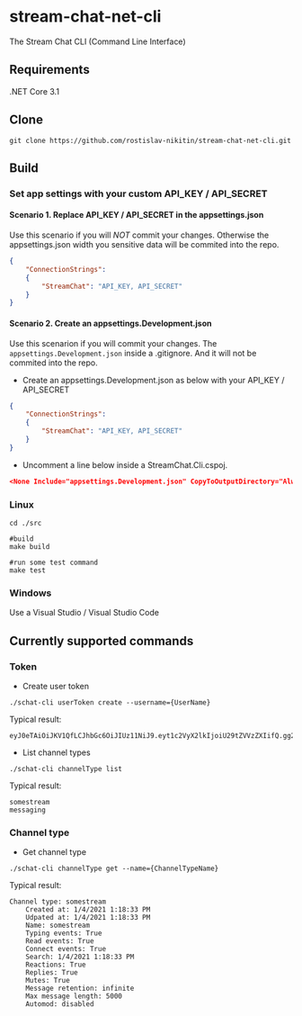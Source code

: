 # stream-chat-net-cli
The Stream Chat CLI (Command Line Interface)

## Requirements
.NET Core 3.1

## Clone
```console
git clone https://github.com/rostislav-nikitin/stream-chat-net-cli.git
```

## Build
### Set app settings with your custom API_KEY / API_SECRET
#### Scenario 1. Replace API_KEY / API_SECRET in the appsettings.json
Use this scenario if you will *NOT* commit your changes. Otherwise the appsettings.json width you sensitive data will be commited into the repo.
```JSON
{
	"ConnectionStrings":
	{
		"StreamChat": "API_KEY, API_SECRET"
	}
}
```
#### Scenario 2. Create an appsettings.Development.json
Use this scenarion if you will commit your changes. The `appsettings.Development.json` inside a .gitignore. And it will not be commited into the repo.
* Create an appsettings.Development.json as below with your API_KEY / API_SECRET
```JSON
{
	"ConnectionStrings":
	{
		"StreamChat": "API_KEY, API_SECRET"
	}
}
```
* Uncomment a line below inside a StreamChat.Cli.cspoj.
```JSON
<None Include="appsettings.Development.json" CopyToOutputDirectory="Always" />
```
### Linux
```console
cd ./src

#build
make build

#run some test command
make test
```

### Windows
Use a Visual Studio / Visual Studio Code

## Currently supported commands
### Token
- Create user token
```console 
./schat-cli userToken create --username={UserName}
```
Typical result:
```console
eyJ0eTAiOiJKV1QfLCJhbGc6OiJIUz11NiJ9.eyt1c2VyX2lkIjoiU29tZVVzZXIifQ.gg2Lhd6fsvAtmimuDRQ14tq6iH5cYYm3F7K1sZS4P3w
```
- List channel types
```console 
./schat-cli channelType list
```
Typical result:
```console
somestream
messaging
```
### Channel type
- Get channel type
```console
./schat-cli channelType get --name={ChannelTypeName}
```
Typical result:
```console
Channel type: somestream
	Created at: 1/4/2021 1:18:33 PM
	Udpated at: 1/4/2021 1:18:33 PM
	Name: somestream
	Typing events: True
	Read events: True
	Connect events: True
	Search: 1/4/2021 1:18:33 PM
	Reactions: True
	Replies: True
	Mutes: True
	Message retention: infinite
	Max message length: 5000
	Automod: disabled
```
